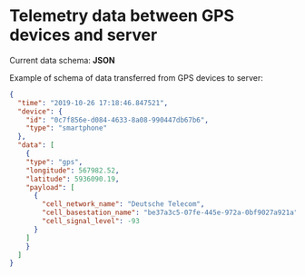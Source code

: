 # Telemetry data between GPS devices and server


Current data schema: **JSON**

Example of schema of data transferred from GPS devices to server:


```json
{
  "time": "2019-10-26 17:18:46.847521",
  "device": {
    "id": "0c7f856e-d084-4633-8a08-990447db67b6",
    "type": "smartphone"
  },
  "data": [
    {
    "type": "gps",
    "longitude": 567982.52,
    "latitude": 5936090.19,
    "payload": [
      {
        "cell_network_name": "Deutsche Telecom",
        "cell_basestation_name": "be37a3c5-07fe-445e-972a-0bf9027a921a",
        "cell_signal_level": -93 
      }
    ]
    }
  ]
}
```